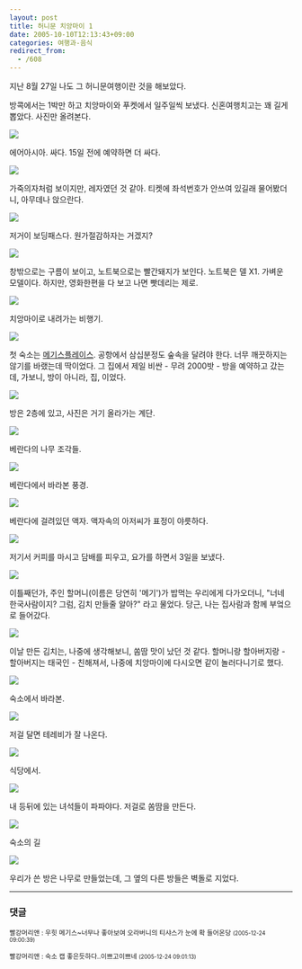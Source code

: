 ```yaml
---
layout: post
title: 허니문 치앙마이 1
date: 2005-10-10T12:13:43+09:00
categories: 여행과-음식
redirect_from:
  - /608
---
```


지난 8월 27일 나도 그 허니문여행이란 것을 해보았다.

방콕에서는 1박만 하고 치앙마이와 푸켓에서 일주일씩 보냈다. 신혼여행치고는 꽤 길게 뽑았다. 사진만 올려본다.

![ ](/assets/media/uploads_1_cfile1.uf.155EDA144A71695E53BFA6.jpg)

에어아시아. 싸다. 15일 전에 예약하면 더 싸다.

![ ](/assets/media/uploads_1_cfile2.uf.14560B124A716A734723DC.jpg)

가죽의자처럼 보이지만, 레자였던 것 같아. 티켓에 좌석번호가 안쓰여 있길래 물어봤더니, 아무데나 앉으란다.

![ ](/assets/media/uploads_1_cfile3.uf.185EDA144A71695F55BBF4.jpg)

저거이 보딩패스다. 원가절감하자는 거겠지?

![ ](/assets/media/uploads_1_cfile24.uf.195EDA144A71695F56173D.jpg)

창밖으로는 구름이 보이고, 노트북으로는 빨간돼지가 보인다. 노트북은 델 X1. 가벼운 모델이다. 하지만, 영화한편을 다 보고 나면 빳데리는 제로.

![ ](/assets/media/uploads_1_cfile22.uf.195EDA144A71696057DF20.jpg)

치앙마이로 내려가는 비행기.

![ ](/assets/media/uploads_1_cfile5.uf.115EDA144A71696059C2AC.jpg)

첫 숙소는 <a href="http://www.sawadee.com/chiangmai/maggysplace/details/" target="bb">메기스플레이스</a>. 공항에서 삼십분정도 숲속을 달려야 한다. 너무 깨끗하지는 않기를 바랬는데 딱이었다. 그 집에서 제일 비싼 - 무려 2000밧 - 방을 예약하고 갔는데, 가보니, 방이 아니라, 집, 이었다.

![ ](/assets/media/uploads_1_cfile24.uf.205EDA144A7169605821FD.jpg)

방은 2층에 있고, 사진은 거기 올라가는 계단.

![ ](/assets/media/uploads_1_cfile4.uf.195EDA144A7169605A21D5.jpg)

베란다의 나무 조각들.

![ ](/assets/media/uploads_1_cfile1.uf.115EDA144A7169615B8C7C.jpg)

베란다에서 바라본 풍경.

![ ](/assets/media/uploads_1_cfile24.uf.135EDA144A7169625C4C92.jpg)

베란다에 걸려있던 액자. 액자속의 아저씨가 표정이 야릇하다.

![ ](/assets/media/uploads_1_cfile21.uf.145EDA144A7169625D6422.jpg)

저기서 커피를 마시고 담배를 피우고, 요가를 하면서 3일을 보냈다.

![ ](/assets/media/uploads_1_cfile21.uf.165EDA144A7169635E8DBF.jpg)

이틀째던가, 주인 할머니(이름은 당연히 '메기')가 밥먹는 우리에게 다가오더니, "너네 한국사람이지? 그럼, 김치 만들줄 알아?" 라고 물었다. 당근, 나는 집사람과 함께 부엌으로 들어갔다.

![ ](/assets/media/uploads_1_cfile2.uf.175EDA144A7169635F37E2.jpg)

이날 만든 김치는, 나중에 생각해보니, 쏨땀 맛이 났던 것 같다. 할머니랑 할아버지랑 - 할아버지는 태국인 - 친해져서, 나중에 치앙마이에 다시오면 같이 놀러다니기로 했다.

![ ](/assets/media/uploads_1_cfile2.uf.165EDA144A71696360B5AC.jpg)

숙소에서 바라본.

![ ](/assets/media/uploads_1_cfile4.uf.185EDA144A71696461E75A.jpg)

저걸 달면 테레비가 잘 나온다.

![ ](/assets/media/uploads_1_cfile1.uf.205EDA144A716965626AB2.jpg)

식당에서.

![ ](/assets/media/uploads_1_cfile4.uf.115EDA144A71696563BB83.jpg)

내 등뒤에 있는 녀석들이 파파야다. 저걸로 쏨땀을 만든다.

![ ](/assets/media/uploads_1_cfile3.uf.135EDA144A71696664E661.jpg)

숙소의 길

![ ](/assets/media/uploads_1_cfile24.uf.145EDA144A716966658D4A.jpg)

우리가 쓴 방은 나무로 만들었는데, 그 옆의 다른 방들은 벽돌로 지었다.

* * *

### 댓글



<!--- cmt:1044 --->
<!--- mail: --->
<!--- parent:0 --->

<small class=comment>빨강머리앤 : 우힛 메기스~너무나 좋아보여 오라버니의 티샤스가 눈에 확 들어온당 <small>(2005-12-24 09:00:39)</small></small>


<!--- cmt:1045 --->
<!--- mail: --->
<!--- parent:0 --->

<small class=comment>빨강머리앤 : 숙소 캡 좋은듯하다..이쁘고이쁘네 <small>(2005-12-24 09:01:13)</small></small>

